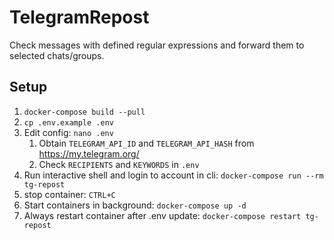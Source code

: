 # TelegramRepost

Check messages with defined regular expressions and forward them to selected chats/groups.

## Setup
1. `docker-compose build --pull`
2. `cp .env.example .env`
3. Edit config: `nano .env`
   1. Obtain `TELEGRAM_API_ID` and `TELEGRAM_API_HASH` from https://my.telegram.org/
   2. Check `RECIPIENTS` and `KEYWORDS` in `.env`
4. Run interactive shell and login to account in cli: `docker-compose run --rm tg-repost`
5. stop container: `CTRL+C`
6. Start containers in background: `docker-compose up -d`
7. Always restart container after .env update: `docker-compose restart tg-repost`